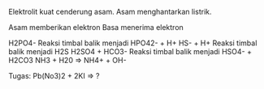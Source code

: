 Elektrolit kuat cenderung asam. Asam menghantarkan listrik.

Asam memberikan elektron
Basa menerima elektron

H2PO4- Reaksi timbal balik menjadi HPO42- + H+
HS- + H+ Reaksi timbal balik menjadi H2S
H2SO4 + HCO3- Reaksi timbal balik menjadi HSO4- + H2CO3
NH3 + H20 => NH4+ + OH-

Tugas:
Pb(No3)2 + 2KI => ?